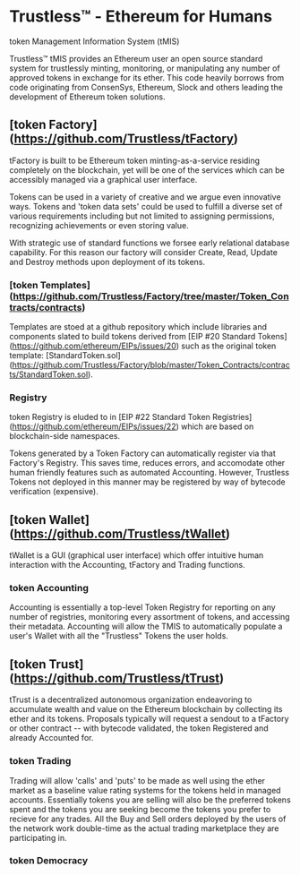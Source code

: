 # Trustless™ - Ethereum for Humans

token Management Information System (tMIS)

Trustless™ tMIS provides an Ethereum user an open source standard system for trustlessly minting, monitoring, or manipulating any number of approved tokens in exchange for its ether. This code heavily borrows from code originating from ConsenSys, Ethereum, Slock and others leading the development of Ethereum token solutions.

## [token Factory] (https://github.com/Trustless/tFactory)

tFactory is built to be Ethereum token minting-as-a-service residing completely on the blockchain, yet will be one of the services which can be accessibly managed via a graphical user interface. 

Tokens can be used in a variety of creative and we argue even innovative ways. Tokens and 'token data sets' could be used to fulfill a diverse set of various requirements including but not limited to assigning permissions, recognizing achievements or even storing value. 

With strategic use of standard functions we forsee early relational database capability. For this reason our factory will consider Create, Read, Update and Destroy methods upon deployment of its tokens.  

### [token Templates] (https://github.com/Trustless/Factory/tree/master/Token_Contracts/contracts)

Templates are stoed at a github repository which include libraries and components slated to build tokens derived from [EIP #20 Standard Tokens] (https://github.com/ethereum/EIPs/issues/20) such as the original token template: [StandardToken.sol] (https://github.com/Trustless/Factory/blob/master/Token_Contracts/contracts/StandardToken.sol).

### Registry

token Registry is eluded to in [EIP #22 Standard Token Registries] (https://github.com/ethereum/EIPs/issues/22) which are based on blockchain-side namespaces. 

Tokens generated by a Token Factory can automatically register via that Factory's Registry. This saves time, reduces errors, and accomodate other human friendly features such as automated Accounting. However, Trustless Tokens not deployed in this manner may be registered by way of bytecode verification (expensive).

## [token Wallet] (https://github.com/Trustless/tWallet)

tWallet is a GUI (graphical user interface) which offer intuitive human interaction with the Accounting, tFactory and Trading functions.

### token Accounting

Accounting is essentially a top-level Token Registry for reporting on any number of registries, monitoring every assortment of tokens, and accessing their metadata. Accounting will allow the TMIS to automatically populate a user's Wallet with all the "Trustless" Tokens the user holds.

## [token Trust] (https://github.com/Trustless/tTrust)

tTrust is a decentralized autonomous organization endeavoring to accumulate wealth and value on the Ethereum blockchain by collecting its ether and its tokens. Proposals typically will request a sendout to a tFactory or other contract -- with bytecode validated, the token Registered and already Accounted for. 

### token Trading

Trading will allow 'calls' and 'puts' to be made as well using the ether market as a baseline value rating systems for the tokens held in managed accounts. Essentially tokens you are selling will also be the preferred tokens spent and the tokens you are seeking become the tokens you prefer to recieve for any trades. All the Buy and Sell orders deployed by the users of the network work double-time as the actual trading marketplace they are participating in.

### token Democracy
